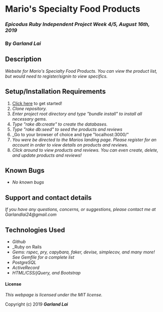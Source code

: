# Mario's Specialty Food Products

### _Epicodus Ruby Independent Project Week 4/5, August 16th, 2019_

### By _*Garland Lai*_

## Description

_Website for Mario's Specialty Food Products. You can view the product list, but would need to register/signin to view specifics._

## Setup/Installation Requirements

1. [Click here](https://github.com/GarlandLai/Specialty_Food_Products.git) to get started!
2. _Clone repository._
3. _Enter project root directory and type "bundle install" to install all necessary gems._
4. _Type "rake db:create" to create the databases._
5. _Type "rake db:seed" to seed the products and reviews_
6. _Go to your browser of choice and type "localhost:3000/"
7. _You were be directed to the Marios landing page. Please register for an account in order to view details on products and reviews._
8. _Click around to view products and reviews. You can even create, delete, and update products and reviews!_


## Known Bugs

* _No known bugs_

## Support and contact details

_If you have any questions, concerns, or suggestions, please contact me at Garlandlai24@gmail.com_

## Technologies Used

* _Github_
* _Ruby on Rails
* _Gems: rspec, pry, capybara, faker, devise, simplecov, and many more! See Gemfile for a complete list_
* _PostgreSQL_
* _ActiveRecord_
* _HTML/CSS/jQuery, and Bootstrap_

#### License

*This webpage is licensed under the MIT license.*

Copyright (c) 2019 **_Garland Lai_**

